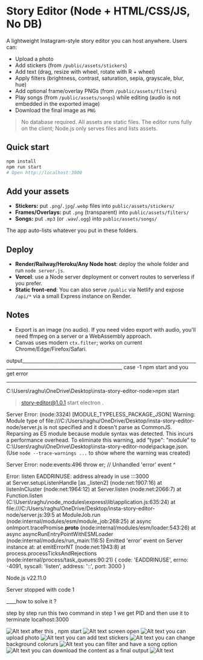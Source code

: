 # Story Editor (Node + HTML/CSS/JS, No DB)

A lightweight Instagram-style story editor you can host anywhere. Users can:
- Upload a photo
- Add stickers (from `/public/assets/stickers`)
- Add text (drag, resize with wheel, rotate with R + wheel)
- Apply filters (brightness, contrast, saturation, sepia, grayscale, blur, hue)
- Add optional frame/overlay PNGs (from `/public/assets/filters`)
- Play songs (from `/public/assets/songs`) while editing (audio is not embedded in the exported image)
- Download the final image as `PNG`

> No database required. All assets are static files. The editor runs fully on the client; Node.js only serves files and lists assets.

## Quick start

```bash
npm install
npm run start
# Open http://localhost:3000
```

## Add your assets

- **Stickers:** put `.png`/`.jpg`/`.webp` files into `public/assets/stickers/`
- **Frames/Overlays:** put `.png` (transparent) into `public/assets/filters/`
- **Songs:** put `.mp3` (or `.wav`/`.ogg`) into `public/assets/songs/`

The app auto-lists whatever you put in these folders.

## Deploy

- **Render/Railway/Heroku/Any Node host**: deploy the whole folder and run `node server.js`.
- **Vercel**: use a Node server deployment or convert routes to serverless if you prefer.
- **Static front-end**: You can also serve `/public` via Netlify and expose `/api/*` via a small Express instance on Render.

## Notes

- Export is an image (no audio). If you need video export with audio, you'll need ffmpeg on a server or a WebAssembly approach.
- Canvas uses modern `ctx.filter`; works on current Chrome/Edge/Firefox/Safari.



output________________________________________________________________________________________________________________________
case -1 npm start 
and you get error 

___________

C:\Users\raghu\OneDrive\Desktop\insta-story-editor-node>npm start

> story-editor@1.0.1 start
> electron .


Server Error: (node:3324) [MODULE_TYPELESS_PACKAGE_JSON] Warning: Module type of file:///C:/Users/raghu/OneDrive/Desktop/insta-story-editor-node/server.js is not specified and it doesn't parse as CommonJS.
Reparsing as ES module because module syntax was detected. This incurs a performance overhead.
To eliminate this warning, add "type": "module" to C:\Users\raghu\OneDrive\Desktop\insta-story-editor-node\package.json.
(Use `node --trace-warnings ...` to show where the warning was created)

Server Error: node:events:496
      throw er; // Unhandled 'error' event
      ^

Error: listen EADDRINUSE: address already in use :::3000      
    at Server.setupListenHandle [as _listen2] (node:net:1907:16)
    at listenInCluster (node:net:1964:12)
    at Server.listen (node:net:2066:7)
    at Function.listen (C:\Users\raghu\node_modules\express\lib\application.js:635:24)
    at file:///C:/Users/raghu/OneDrive/Desktop/insta-story-editor-node/server.js:39:5
    at ModuleJob.run (node:internal/modules/esm/module_job:268:25)
    at async onImport.tracePromise.__proto__ (node:internal/modules/esm/loader:543:26)
    at async asyncRunEntryPointWithESMLoader (node:internal/modules/run_main:116:5)
Emitted 'error' event on Server instance at:
    at emitErrorNT (node:net:1943:8)
    at process.processTicksAndRejections (node:internal/process/task_queues:90:21) {
  code: 'EADDRINUSE',
  errno: -4091,
  syscall: 'listen',
  address: '::',
  port: 3000
}

Node.js v22.11.0

Server stopped with code 1

____how to solve it ? 

step by step run this two command in step 1 we get PID and then use it to terminate localhost:3000

![Alt text](images/one.png)
after this , npm start 
![Alt text](images/two.png)
screen open 
![Alt text](images/three.png)
you can upload photo 
![Alt text](images/four.png)
you can add text stickers
![Alt text](images/five.png)
you can change background colorurs
![Alt text](images/six.png)
you can filter and have a song option 
![Alt text](images/seven.png)
you can download the content as a final output
![Alt text](images/output.png)


